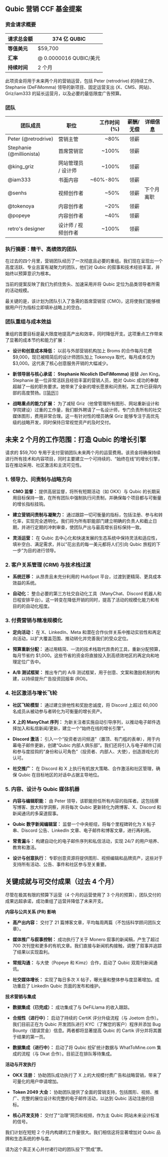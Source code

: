 ## **Qubic 营销 CCF 基金提案**

### **资金请求概要**

  |请求总金额                        |374 亿 QUBIC                         |
  |---------------------------------|-------------------------------------|
  |**等值美元**                      |$59,700                              |
  |**汇率**                          |@ 0.0000016 QUBIC/美元               |
  |**持续时间**                      |2 个月                               |

此项资金将用于未来两个月的营销运营，包括 Peter (retrodrive) 的持续工作、Stephanie (DeFiMomma) 领导的新项目、固定运营支出 (X、CMS、网站)、Griz/iam333 的延长运营月，以及必要的最低限度广告预算。

### **团队**

| 团队成员                  | 职位                       | 工作时间 (%)      | 薪酬/无偿   | 详细信息                |
| ------------------------ | -------------------------- | ---------------: | ----------: | ---------------------- |
| Peter (@retrodrive)      | 营销主管                    |             ~80% |        领薪 |                        |
| Stephanie (@millionista) | 首席营销官                  |            ~100% |        领薪 |                        |
| @king_griz               | 网站管理员 / 设计师          |            ~100% |        领薪 |                        |
| @iam333                  | 书面内容                    |         ~60%-80% |        领薪 |                        |
| @senhs                   | 视频创作者                  |             ~50% |        领薪 |       下个月离职        |
| @tokenoya                | 内容创作者                  |             ~20% |        领薪 |                        |
| @popeye                  | 内容创作者                  |             ~40% |        领薪 |                        |
| retro's designer         |  设计师 / 视频创作者         |            ~100% |        领薪 |                        |

### **执行摘要：精干、高绩效的团队**

在过去的四个月里，营销团队经历了一次彻底且必要的重组。我们现在呈现出一个高度活跃、专业且富有凝聚力的团队，他们对 Qubic 的叙事和技术经验丰富，并始终以预算意识为根本。

当前的提案反映了我们为抓住势头、加速采用并将 Qubic 定位为品类领导者所需的活动规模。

最关键的是，该计划为团队引入了急需的首席营销官 (CMO)，这将使我们能够根据用户行为指标立即填补战略上的空白。

### **团队重组与成本效益**

重组的首要目标是最大限度地提高产出和效率，同时降低开支。这项重点工作带来了显著的成本节约和能力扩展：

* **设计和创意成本降低：** 以前与外部营销机构加上 Broms 的合作每月花费 $9,000，现已被精简后的设计师团队加上 Tokenoya 取代，每月成本仅为 $3,000。这代表了核心创意服务开销的大幅减少。

* **新领导层与核心承诺：** **Stephanie Nicolich (DeFiMomma)** 接替 Jen King。Stephanie 是一位非常活跃且经验丰富的营销人员，她对 Qubic 成功的奉献超越了一般的职务要求。她带来了全新的增长愿景和问责制，其工作已获得内部的高度赞扬。\[[[简历]](https://drive.google.com/file/d/1E3Nu326fp2-fXLnbKOeoYhJBUsAw0GKA/view?usp=sharing)\]

* **战略重点的能力扩展：** 为了减轻 Griz（他曾管理所有图形、网站重新设计和学院建设）过重的工作量，我们额外聘请了一名设计师，专门负责所有的社交媒体图形，费用非常合理。这一有针对性的增员确保 Griz 能够专注于高优先级的战略开发，同时保持日常视觉资产的及时交付。

## **未来 2 个月的工作范围：打造 Qubic 的增长引擎**

请求的 $59,700 专用于支付营销团队未来两个月的运营费用。该资金将确保持续进行所有技术和内容项目，同时主要建立一个可持续的、“始终在线”的增长引擎，旨在推动采用、社区激活和主流可见性。

### **1. 领导力、问责制与战略方向**

* **CMO 监督：** 提供高层监督，将所有短期活动（如 OKX）与 Qubic 的长期采用目标保持一致，在所有团队中强制执行问责制，并确保每个项目都与可衡量的增长指标挂钩。

* **建立营销问责制与凝聚力：** 通过跟踪一切可衡量的指标，包括注册、参与和转化率，实现完全透明化。我们将为所有职能部门建立明确的负责人和截止日期，并进行定期的冲刺审查，使团队产出与最高增长目标保持一致。

* **灵活运营：** 在 Qubic 去中心化和快速发展的生态系统中保持灵活和适应性，填补空白、满足需求，并以“花出去的每一美元都将人们引向 Qubic 旅程的下一步”为目的进行领导。

### **2. 客户关系管理 (CRM) 与技术栈过渡**

* **系统迁移：** 从昂贵且未充分利用的 HubSpot 平台，过渡到更精简、更具成本效益的系统。

* **自动化：** 整合必要的第三方社交自动化工具（ManyChat、Discord 机器人和日程安排平台）。这一转变在降低开销的同时，提高了活动的规模化能力和有目的的自动化程度。

### **3. 付费营销与精准规模化**

* **定向活动：** 在 X、LinkedIn、Meta 和潜在合作伙伴关系中推动实验性和再定向活动，以扩大覆盖范围、推动转化并完善我们的受众定位。

* **预算重新分配：** 通过用精简、一流的技术栈取代昂贵的工具，重新分配预算，每月节省约 $1,000。这些节省的资金将直接投入到高绩效地区的再定向和地理定位广告中。

* **A/B 测试框架：** 推出专门的 A/B 测试框架，用于创意、文案和激励机制的构建，以持续提升广告投资回报率 (ROI)。

### **4. 社区激活与增长飞轮**

* **社区飞轮模型：** 通过建立排他性和奖励忠诚度，将 Discord 上超过 60,000 名成员从被动参与者转化为可衡量的增长资产。

* **X 上的 ManyChat 序列：** 为新关注者实施自动引导序列，以推动电子邮件选择加入和私信新闻/更新，建立一个“始终在线的增长引擎”。

* **Discord 激活：** 引入一个“投资者访问频道”（置顶、有门槛的表单），用于内幕电子邮件更新，创建“Qubic 内部人俱乐部”。我们还将引入与电子邮件订阅和参与度挂钩的“身份和认可角色”（投资者、内部人、大使），创造游戏化的认可。

* **社交推广：** 在 Discord 和 X 上执行有机放大策略、合作激活和社区管理，确保 Qubic 在目标地区的对话中占据主导地位。

### **5. 内容、设计与 Qubic 媒体机器**

* **内容与编辑职能：** 由 Peter 领导，该职能担任所有内容的指挥者。这包括撰写博客、放大科学洞察，并将每次 Qubic 更新转化为跨博客、X、Discord 和新闻通讯的多渠道叙事。

* **Qubic 数字新闻编辑室：** 监督一个中央枢纽，将每个里程碑转化为 X 帖子串、Discord 公告、LinkedIn 文章、电子邮件和博客文章，进行再利用。

* **常青漏斗：** 构建自动化的电子邮件序列和私信活动，实现 24/7 的用户培养、教育和激活。

* **设计与创意执行：** 专职创意资源将提供图形、视频编辑和品牌资产，这些对于支持所有活动、公告、事件和社区参与至关重要。

## **关键成就与可交付成果（过去 4 个月）**

尽管在极其有限的预算下运营（4 个月的运营使用了 3 个月的预算），团队交付的成果远超承诺，成功重组了运营并降低了未来开支。

**内容与公共关系 (PR) 影响**

* **高产出内容：** 交付了 21 篇博客文章，平均每周两篇（不包括科学顾问团队文章）。

* **媒体推广与叙事控制：** 成功执行了关于 Monero 叙事的新闻稿，产生了超过 700 次刊登和更多的有机文章。我们直接与新闻机构接触，调整了叙事并追踪了结果以实现盈利。

* **常规沟通：** 与大使（Popeye 和 Kimz）合作，启动了 Qubic 双周刊新闻通讯。

* **社交媒体增长：** 实现了每日多次 X 帖子，曝光量和整体参与度显著增加。成功重启了 LinkedIn Qubic 页面的发布和维护。

**技术营销与集成**

* **数据集成（已完成）：** 成功集成了与 DeFiLlama 的收入跟踪。

* **合规性（进行中）：** 启动了持续的 CertiK 评分升级流程（与 Joetom 合作）。我们目前正在为 Qubic 开发团队进行 KYC（了解您的客户）程序并添加 Bug Bounty（错误赏金）信息。两者都将显著提高 Qubic 的 Cartik 评分并将其置于结果的第一页。

* **数据集成（进行中）：** 启动了将 Qubic 挖矿统计数据与 WhatToMine.com 集成的流程（与 Dkat 合作）。目前正在排队等待集成。

**活动与开发执行**

* **OKX 注册：** 协助团队成功执行了 X 上的大规模付费广告和战略营销，带来了可量化的用户申请增加。

* **Token 2049 大会：** 协助团队提供了全面的营销支持，包括图形、视频、推广、完整的展位设计和完整的电子邮件活动，以达到 Qubic 活动注册的目标。

* **核心开发支持：** 交付了“治理”网页和视频，作为主 Qubic 网站未来设计标准的信号。

我们计划在短短 2 个月内构建的工作量很大。我们相信这将显著增加对 Qubic 品牌和生态系统的参与度。

请为这个真正关心并付诸行动的团队投下“赞成”票。
